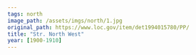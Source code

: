 ```yaml
---
tags: north
image_path: /assets/imgs/north/1.jpg
original_path: https://www.loc.gov/item/det1994015780/PP/
title: "Str. North West"
year: [1900-1910]
---
```



